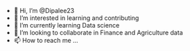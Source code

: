 - 👋 Hi, I’m @Dipalee23
- 👀 I’m interested in learning and contributing
- 🌱 I’m currently learning Data science
- 💞️ I’m looking to collaborate in Finance and Agriculture data
- 📫 How to reach me ...

<!---
Dipalee23/Dipalee23 is a ✨ special ✨ repository because its `README.md` (this file) appears on your GitHub profile.
You can click the Preview link to take a look at your changes.
--->
